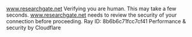 www.researchgate.net
Verifying you are human. This may take a few seconds.
www.researchgate.net needs to review the security of your connection before proceeding.
Ray ID: 8b6b6c71fcc7cf41
Performance & security by Cloudflare